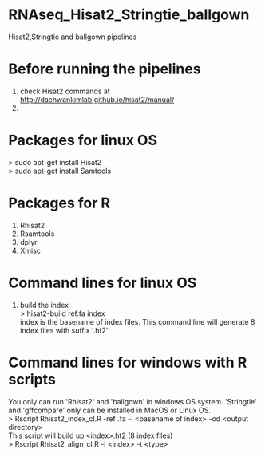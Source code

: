 # RNAseq_Hisat2_Stringtie_ballgown
Hisat2,Stringtie and ballgown pipelines

# Before running the pipelines
1. check Hisat2 commands at http://daehwankimlab.github.io/hisat2/manual/
2. 
# Packages for linux OS
\> sudo apt-get install Hisat2 <br/>
\> sudo apt-get install Samtools
# Packages for R
1. Rhisat2
2. Rsamtools
3. dplyr
4. Xmisc
# Command lines for linux OS
1. build the index <br/>
\> hisat2-build ref.fa index <br/>
index is the basename of index files. This command line will generate 8 index files with suffix '.ht2'
# Command lines for windows with R scripts
You only can run 'Rhisat2' and 'ballgown' in windows OS system. 'Stringtie' and 'gffcompare' only can be installed in MacOS or Linux OS. </br>
\> Rscript Rhisat2_index_cl.R -ref <genome>.fa -i \<basename of index\> -od \<output directory\> <br/>
   This script will build up \<index\>.ht2 (8 index files) </br>
\> Rscript Rhisat2_align_cl.R -i \<index\> -t \<type\>
